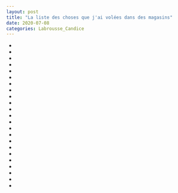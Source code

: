 ```yaml
---
layout: post
title: "La liste des choses que j'ai volées dans des magasins"
date: 2020-07-08
categories: Labrousse_Candice
---
```


-  
-  
-    
-  
-  
-  
-  
-  
-  
-  
-  
-  
-  
-  
-  
-  
-  
-  
-  
-  
-  
-  
-  
